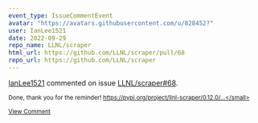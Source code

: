 ```yaml
---
event_type: IssueCommentEvent
avatar: "https://avatars.githubusercontent.com/u/828452?"
user: IanLee1521
date: 2022-09-29
repo_name: LLNL/scraper
html_url: https://github.com/LLNL/scraper/pull/68
repo_url: https://github.com/LLNL/scraper
---
```


<a href='https://github.com/IanLee1521' target='_blank'>IanLee1521</a> commented on issue <a href='https://github.com/LLNL/scraper/pull/68' target='_blank'>LLNL/scraper#68</a>.

<small>Done, thank you for the reminder! https://pypi.org/project/llnl-scraper/0.12.0/...</small>

<a href='https://github.com/LLNL/scraper/pull/68' target='_blank'>View Comment</a>